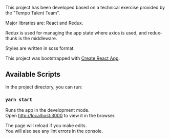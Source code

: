 This project has been developed based on a technical exercise provided by the "Tempo Talent Team".

Major libraries are: React and Redux.

Redux is used for managing the app state where axios is used, and redux-thunk is the middleware.

Styles are written in scss format.



This project was bootstrapped with [Create React App](https://github.com/facebook/create-react-app).

## Available Scripts

In the project directory, you can run:

### `yarn start`

Runs the app in the development mode.<br />
Open [http://localhost:3000](http://localhost:3000) to view it in the browser.

The page will reload if you make edits.<br />
You will also see any lint errors in the console.

